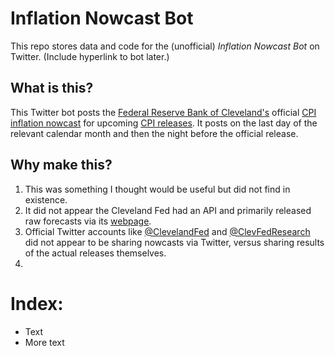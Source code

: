 # Inflation Nowcast Bot
This repo stores data and code for the (unofficial) *Inflation Nowcast Bot* on Twitter. (Include hyperlink to bot later.)

## What is this?
This Twitter bot posts the [Federal Reserve Bank of Cleveland's](https://www.clevelandfed.org/) official [CPI inflation nowcast](https://www.clevelandfed.org/indicators-and-data/inflation-nowcasting) for upcoming [CPI releases](https://www.bls.gov/cpi/). It posts on the last day of the relevant calendar month and then the night before the official release.

## Why make this?
1. This was something I thought would be useful but did not find in existence.
2. It did not appear the Cleveland Fed had an API and primarily released raw forecasts via its [webpage](https://www.clevelandfed.org/indicators-and-data/inflation-nowcasting).
3. Official Twitter accounts like [@ClevelandFed](https://twitter.com/ClevelandFed) and [@ClevFedResearch](https://twitter.com/ClevFedResearch) did not appear to be sharing nowcasts via Twitter, versus sharing results of the actual releases themselves.
4. 

# Index:
* Text
* More text
